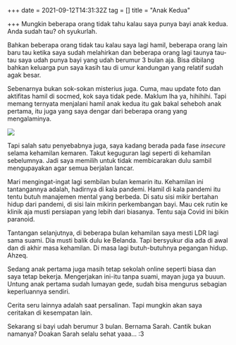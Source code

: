 +++
date = 2021-09-12T14:31:32Z
tag = []
title = "Anak Kedua"

+++
Mungkin beberapa orang tidak tahu kalau saya punya bayi anak kedua. Anda sudah tau? oh syukurlah.

Bahkan beberapa orang tidak tau kalau saya lagi hamil, beberapa orang lain baru tau ketika saya sudah melahirkan dan beberapa orang lagi taunya tau-tau saya udah punya bayi yang udah berumur 3 bulan aja. Bisa dibilang bahkan keluarga pun saya kasih tau di umur kandungan yang relatif sudah agak besar.

Sebenarnya bukan sok-sokan misterius juga. Cuma, mau update foto dan aktifitas hamil di socmed, kok saya tidak pede. Maklum lha ya, hihihihi. Tapi memang ternyata menjalani hamil anak kedua itu gak bakal seheboh anak pertama, itu juga yang saya dengar dari beberapa orang yang mengalaminya.

![](/img/uploads/photo_2021-09-12-23-36-22.jpeg)

Tapi salah satu penyebabnya juga, saya kadang berada pada fase _insecure_ selama kehamilan kemaren. Takut keguguran lagi seperti di kehamilan sebelumnya. Jadi saya memilih untuk tidak membicarakan dulu sambil mengupayakan agar semua berjalan lancar.

Mari mengingat-ingat lagi sembilan bulan kemarin itu. Kehamilan ini tantangannya adalah, hadirnya di kala pandemi. Hamil di kala pandemi itu tentu butuh manajemen mental yang berbeda. Di satu sisi mikir bertahan hidup dari pandemi, di sisi lain mikirin perkembangan bayi. Mau cek rutin ke klinik aja musti persiapan yang lebih dari biasanya. Tentu saja Covid ini bikin paranoid.

Tantangan selanjutnya, di beberapa bulan kehamilan saya mesti LDR lagi sama suami. Dia musti balik dulu ke Belanda. Tapi bersyukur dia ada di awal dan di akhir masa kehamilan. Di masa lagi butuh-butuhnya pegangan hidup. Ahzeq.

Sedang anak pertama juga masih tetap sekolah online seperti biasa dan saya tetap bekerja. Mengerjakan ini-itu tanpa suami, mayan juga ya buuun. Untung anak pertama sudah lumayan gede, sudah bisa mengurus sebagian keperluannya sendiri.

Cerita seru lainnya adalah saat persalinan. Tapi mungkin akan saya ceritakan di kesempatan lain.

Sekarang si bayi udah berumur 3 bulan. Bernama Sarah. Cantik bukan namanya? Doakan Sarah selalu sehat yaaa... :3